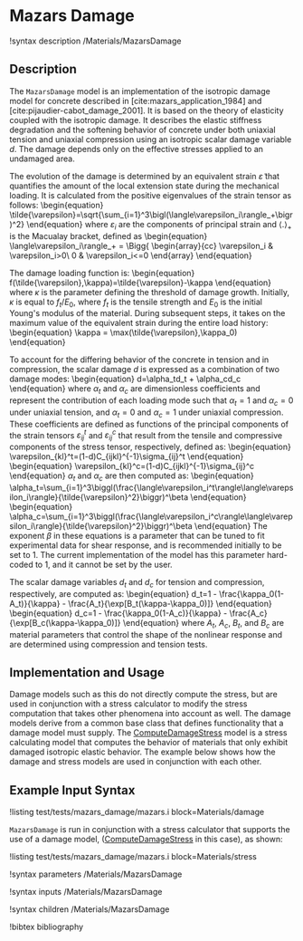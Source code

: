 # Mazars Damage

!syntax description /Materials/MazarsDamage

## Description

The `MazarsDamage` model is an implementation of the isotropic damage model for concrete described in [cite:mazars_application_1984] and [cite:pijaudier-cabot_damage_2001].  It is based on the theory of elasticity coupled with the isotropic damage. It describes the elastic stiffness degradation and the softening behavior of concrete under both uniaxial tension and uniaxial compression using an isotropic scalar damage variable $d$. The damage depends only on the effective stresses applied to an undamaged area.

The evolution of the damage is determined by an equivalent strain $\tilde{\varepsilon}$ that quantifies the amount of the local extension state during the mechanical loading. It is calculated from the positive eigenvalues of the strain tensor as follows:
\begin{equation}
\tilde{\varepsilon}=\sqrt{\sum_{i=1}^3\bigl(\langle\varepsilon_i\rangle_+\bigr)^2}
\end{equation}
where $\varepsilon_i$ are the components of principal strain and $\langle.\rangle_+$ is the Macualay bracket, defined as
\begin{equation}
\langle\varepsilon_i\rangle_+ = \Bigg\{
\begin{array}{cc}
\varepsilon_i & \varepsilon_i>0\\
0 & \varepsilon_i<=0
\end{array}
\end{equation}

The damage loading function is:
\begin{equation}
f(\tilde{\varepsilon},\kappa)=\tilde{\varepsilon}-\kappa
\end{equation}
where $\kappa$ is the parameter defining the threshold of damage growth.  Initially, $\kappa$ is equal to $f_t/E_0$, where $f_t$ is the tensile strength and $E_0$ is the initial Young's modulus of the material.  During subsequent steps, it takes on the maximum value of the equivalent strain during the entire load history:
\begin{equation}
\kappa = \max(\tilde{\varepsilon},\kappa_0)
\end{equation}

To account for the differing behavior of the concrete in tension and in compression, the scalar damage $d$ is expressed as a combination of two damage modes:
\begin{equation}
d=\alpha_td_t + \alpha_cd_c
\end{equation}
where $\alpha_t$ and $\alpha_c$ are dimensionless coefficients and represent the contribution of each loading mode such that $\alpha_t=1$ and $\alpha_c=0$ under uniaxial tension, and $\alpha_t=0$ and $\alpha_c=1$ under uniaxial compression. These coefficients are defined as functions of the principal components of the strain tensors $\varepsilon_{ij}^t$ and $\varepsilon_{ij}^c$ that result from the tensile and compressive components of the stress tensor, respectively, defined as: 
\begin{equation}
\varepsilon_{kl}^t=(1-d)C_{ijkl}^{-1}\sigma_{ij}^t
\end{equation}
\begin{equation}
\varepsilon_{kl}^c=(1-d)C_{ijkl}^{-1}\sigma_{ij}^c
\end{equation}
$\alpha_t$ and $\alpha_c$ are then computed as:
\begin{equation}
\alpha_t=\sum_{i=1}^3\biggl(\frac{\langle\varepsilon_i^t\rangle\langle\varepsilon_i\rangle}{\tilde{\varepsilon}^2}\biggr)^\beta
\end{equation}
\begin{equation}
\alpha_c=\sum_{i=1}^3\biggl(\frac{\langle\varepsilon_i^c\rangle\langle\varepsilon_i\rangle}{\tilde{\varepsilon}^2}\biggr)^\beta
\end{equation}
The exponent $\beta$ in these equations is a parameter that can be tuned to fit experimental data for shear response, and is recommended initially to be set to 1. The current implementation of the model has this parameter hard-coded to 1, and it cannot be set by the user.

The scalar damage variables $d_t$ and $d_c$ for tension and compression, respectively, are computed as:
\begin{equation}
d_t=1 - \frac{\kappa_0(1-A_t)}{\kappa} - \frac{A_t}{\exp[B_t(\kappa-\kappa_0)]}
\end{equation}
\begin{equation}
d_c=1 - \frac{\kappa_0(1-A_c)}{\kappa} - \frac{A_c}{\exp[B_c(\kappa-\kappa_0)]}
\end{equation}
where $A_t$, $A_c$, $B_t$, and $B_c$ are material parameters that control the shape of the nonlinear response and are determined using compression and tension tests.

## Implementation and Usage

Damage models such as this do not directly compute the stress, but are used in conjunction with a stress calculator to modify the stress computation that takes other phenomena into account as well. The damage models derive from a common base class that defines functionality that a damage model must supply. The [ComputeDamageStress](ComputeDamageStress.md) model is a stress calculating model that computes the behavior of materials that only exhibit damaged isotropic elastic behavior. The example below shows how the damage and stress models are used in conjunction with each other.

## Example Input Syntax

!listing test/tests/mazars_damage/mazars.i block=Materials/damage

`MazarsDamage` is run in conjunction with a stress calculator that supports the use of a damage model, ([ComputeDamageStress](ComputeDamageStress.md) in this case), as shown:

!listing test/tests/mazars_damage/mazars.i block=Materials/stress

!syntax parameters /Materials/MazarsDamage

!syntax inputs /Materials/MazarsDamage

!syntax children /Materials/MazarsDamage

!bibtex bibliography
